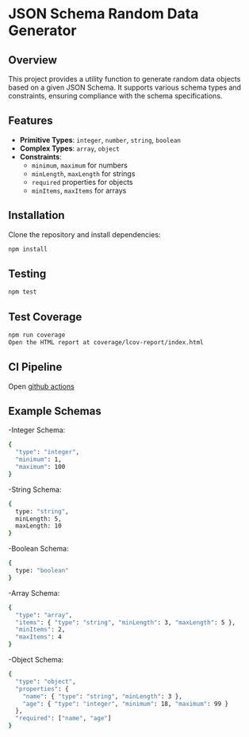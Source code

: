 # JSON Schema Random Data Generator

## Overview
This project provides a utility function to generate random data objects based on a given JSON Schema. It supports various schema types and constraints, ensuring compliance with the schema specifications.

## Features
- **Primitive Types**: `integer`, `number`, `string`, `boolean`
- **Complex Types**: `array`, `object`
- **Constraints**: 
  - `minimum`, `maximum` for numbers
  - `minLength`, `maxLength` for strings
  - `required` properties for objects
  - `minItems`, `maxItems` for arrays

## Installation
Clone the repository and install dependencies:
```bash
npm install
```

## Testing
```bash
npm test
```
## Test Coverage
```bash
npm run coverage
Open the HTML report at coverage/lcov-report/index.html
```

## CI Pipeline
Open [github actions](https://github.com/IgorDzyubich/corezoid-json-schema-test-project/actions)

## Example Schemas
-Integer Schema:
```bash
{ 
  "type": "integer", 
  "minimum": 1, 
  "maximum": 100 
}
```

-String Schema:
```bash
{ 
  type: "string", 
  minLength: 5, 
  maxLength: 10 
}
```

-Boolean Schema:
```bash
{ 
  type: "boolean"
}
```

-Array Schema:
```bash
{
  "type": "array",
  "items": { "type": "string", "minLength": 3, "maxLength": 5 },
  "minItems": 2,
  "maxItems": 4
}
```

-Object Schema:
```bash
{
  "type": "object",
  "properties": {
    "name": { "type": "string", "minLength": 3 },
    "age": { "type": "integer", "minimum": 18, "maximum": 99 }
  },
  "required": ["name", "age"]
}
```